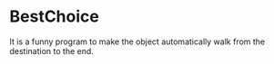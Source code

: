 # BestChoice

It is a funny program to make the object automatically walk from the destination to the end.
